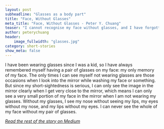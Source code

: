 ```yaml
---
layout: post
subheadline: "Glasses as a body part"
title: "Face, Without Glasses"
meta_title: "Face, Without Glasses - Peter Y. Chuang"
teaser: "I cannot recognise my face without glasses, and I have forgotten her face with glasses."
author: peterychuang
header:
    image_fullwidth: "glasses.jpg"
category: short-stories
show_meta: false
---
```

I have been wearing glasses since I was a kid, so I have always remembered myself having a pair of glasses on my face: my only memory of my face. The only times I can see myself not wearing glasses are those occasions when I look into the mirror while washing my face or something. But since my short-sightedness is serious, I can only see the image in the mirror clearly when I get very close to the mirror, which means I can only see a very small portion of my face in the mirror when I am not wearing my glasses. Without my glasses, I see my nose without seeing my lips, my eyes without my nose, and my lips without my eyes. I can never see the whole of my face without my pair of glasses.

<em>[Read the rest of the story on Medium][1]</em>

[1]: //medium.com/the-coffeelicious/face-without-glasses-a92644617e5c
